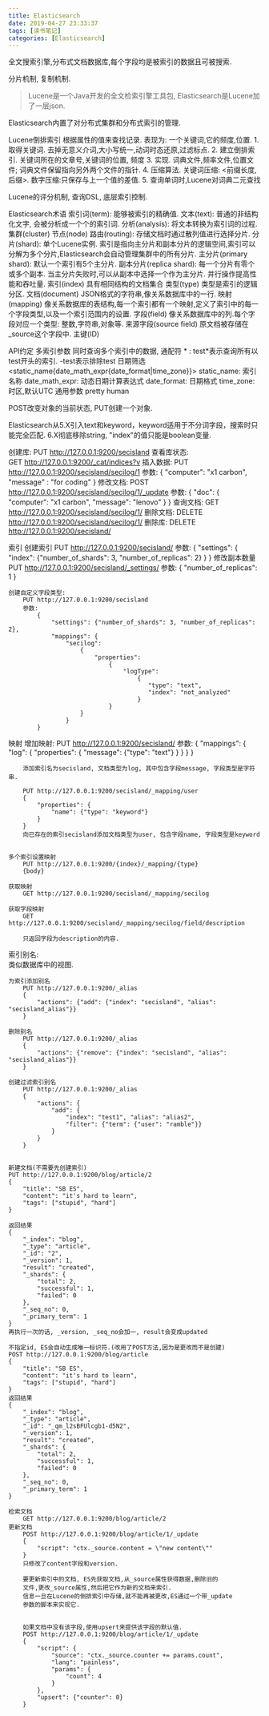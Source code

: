 ```yaml
---
title: Elasticsearch
date: 2019-04-27 23:33:37
tags: [读书笔记]
categories: [Elasticsearch]
---
```


全文搜索引擎,分布式文档数据库,每个字段均是被索引的数据且可被搜索.

分片机制, 复制机制.


> Lucene是一个Java开发的全文检索引擎工具包, Elasticsearch是Lucene加了一层json.

Elasticsearch内置了对分布式集群和分布式索引的管理.

Lucene倒排索引
    根据属性的值来查找记录.
    表现为: 一个关键词,它的频度,位置.
         1. 取得关键词. 去掉无意义介词,大小写统一,动词时态还原,过滤标点.
         2. 建立倒排索引. 关键词所在的文章号,关键词的位置, 频度
         3. 实现. 词典文件,频率文件,位置文件; 词典文件保留指向另外两个文件的指针.
         4. 压缩算法. 关键词压缩: <前缀长度,后缀>. 数字压缩:只保存与上一个值的差值.
         5. 查询单词时,Lucene对词典二元查找
         
Lucene的评分机制, 查询DSL, 底层索引控制.

Elasticsearch术语
    索引词(term): 能够被索引的精确值.
    文本(text): 普通的非结构化文字, 会被分析成一个个的索引词.
    分析(analysis): 将文本转换为索引词的过程.
    集群(cluster)
    节点(node)
    路由(routing): 存储文档时通过散列值进行选择分片.
    分片(shard): 单个Lucene实例. 索引是指向主分片和副本分片的逻辑空间,索引可以
        分解为多个分片,Elasticsearch会自动管理集群中的所有分片.
    主分片(primary shard): 默认一个索引有5个主分片.
    副本分片(replica shard): 每一个分片有零个或多个副本.
        当主分片失败时,可以从副本中选择一个作为主分片.
        并行操作提高性能和吞吐量.
    索引(index) 具有相同结构的文档集合
    类型(type) 类型是索引的逻辑分区.
    文档(document) JSON格式的字符串,像关系数据库中的一行.
    映射(mapping) 像关系数据库的表结构,每一个索引都有一个映射,定义了索引中的每一个字段类型,以及一个索引范围内的设置.
    字段(field) 像关系数据库中的列.每个字段对应一个类型: 整数,字符串,对象等.
    来源字段(source field) 原文档被存储在_source这个字段中.
    主键(ID) 

API约定
    多索引参数
        同时查询多个索引中的数据, 通配符 * : test*表示查询所有以test开头的索引. -test表示排除test
    日期筛选
        <static_name{date_math_expr{date_format|time_zone}}>
        static_name: 索引名称
        date_math_expr: 动态日期计算表达式
        date_format: 日期格式
        time_zone: 时区,默认UTC
    通用参数
        pretty
        human
		
POST改变对象的当前状态, PUT创建一个对象.		
		
Elasticsearch从5.X引入text和keyword，keyword适用于不分词字段，搜索时只能完全匹配.
			   6.X彻底移除string, "index"的值只能是boolean变量.

创建库:
    PUT http://127.0.0.1:9200/secisland
查看库状态:    
    GET http://127.0.0.1:9200/_cat/indices?v
插入数据:
    PUT http://127.0.0.1:9200/secisland/secilog/1
    参数:
        {
            "computer": "x1 carbon",
            "message" : "for coding"
        }
修改文档:
    POST http://127.0.0.1:9200/secisland/secilog/1/_update
    参数:
        {
            "doc": {
                "computer": "x1 carbon",
                "message": "lenovo"
            }
        }
查询文档:
    GET  http://127.0.0.1:9200/secisland/secilog/1/
删除文档:
    DELETE http://127.0.0.1:9200/secisland/secilog/1/
删除库:
    DELETE http://127.0.0.1:9200/secisland/



索引
    创建索引
        PUT http://127.0.0.1:9200/secisland/
        参数:
            {
                "settings": {
                    "index": {"number_of_shards": 3, "number_of_replicas": 2}
                }
            }
        修改副本数量
            PUT http://127.0.0.1:9200/secisland/_settings/
            参数:
             {
                "number_of_replicas": 1
             }

    创建自定义字段类型:
        PUT http://127.0.0.1:9200/secisland
        参数:
            {
                "settings": {"number_of_shards": 3, "number_of_replicas": 2},
                "mappings": {
					"secilog": 
						{
							"properties": 
								{
									"logType": 
										{
										   "type": "text", 
										   "index": "not_analyzed"
										}
								}
						}
					}
			}

映射
    增加映射:
        PUT http://127.0.0.1:9200/secisland/
        参数:
        {
            "mappings": {
                "log": {
                    "properties": {
                        "message": {"type": "text"}
                    }
                }
            }
        }

        添加索引名为secisland, 文档类型为log, 其中包含字段message, 字段类型是字符串.

        PUT http://127.0.0.1:9200/secisland/_mapping/user
        {
            "properties": {
                "name": {"type": "keyword"}
            }
        }
        向已存在的索引secisland添加文档类型为user, 包含字段name, 字段类型是keyword 


	多个索引设置映射
		PUT http://127.0.0.1:9200/{index}/_mapping/{type}
		{body}
		
	获取映射
		GET http://127.0.0.1:9200/secisland/_mapping/secilog
		
	获取字段映射
		GET http://127.0.0.1:9200/secisland/_mapping/secilog/field/description
			
		只返回字段为description的内容.

索引别名: 		
	类似数据库中的视图.
	
	为索引添加别名
		PUT http://127.0.0.1:9200/_alias
		{
			"actions": {"add": {"index": "secisland", "alias": "secisland_alias"}}
		}
			
	删除别名
		PUT http://127.0.0.1:9200/_alias
		{
			"actions": {"remove": {"index": "secisland", "alias": "secisland_alias"}}
		}
		
	创建过滤索引别名
		PUT http://127.0.0.1:9200/_alias
		{
			"actions": {
				"add": {
					"index": "test1", "alias": "alias2",
					"filter": {"term": {"user": "ramble"}}
				}
			}
		}


	新建文档(不需要先创建索引)
	PUT http://127.0.0.1:9200/blog/article/2 
	{
		"title": "SB ES",
		"content": "it's hard to learn",
		"tags": ["stupid", "hard"]
	}
	
	返回结果
	{
		"_index": "blog",
		"_type": "article",
		"_id": "2",
		"_version": 1,
		"result": "created",
		"_shards": {
			"total": 2,
			"successful": 1,
			"failed": 0
		},
		"_seq_no": 0,
		"_primary_term": 1
	}
	再执行一次的话, _version, _seq_no会加一, result会变成updated
	
	不指定id, ES会自动生成唯一标识符.(改用了POST方法,因为是更改而不是创建)
	POST http://127.0.0.1:9200/blog/article
	{
		"title": "SB ES",
		"content": "it's hard to learn",
		"tags": ["stupid", "hard"]
	}
	返回结果
	{
		"_index": "blog",
		"_type": "article",
		"_id": "_qm_l2sBFUlcgb1-d5N2",
		"_version": 1,
		"result": "created",
		"_shards": {
			"total": 2,
			"successful": 1,
			"failed": 0
		},
		"_seq_no": 0,
		"_primary_term": 1
	}

	检索文档
		GET http://127.0.0.1:9200/blog/article/2 
	更新文档
		POST http://127.0.0.1:9200/blog/article/1/_update
		{
			"script": "ctx._source.content = \"new content\""
		}
		只修改了content字段和version.
		
		要更新索引中的文档, ES先获取文档,从_source属性获得数据,删除旧的
		文件,更改_source属性,然后把它作为新的文档来索引.
		信息一旦在Lucene的倒排索引中存储,就不能再被更改,ES通过一个带_update
		参数的脚本来实现它.
		
		
		如果文档中没有该字段,使用upsert来提供该字段的默认值.
		POST http://127.0.0.1:9200/blog/article/1/_update
		{
			"script": {
				"source": "ctx._source.counter += params.count",
				"lang": "painless",
				"params": {
					"count": 4
				}
		    },
			"upsert": {"counter": 0}
		}
		
		



















